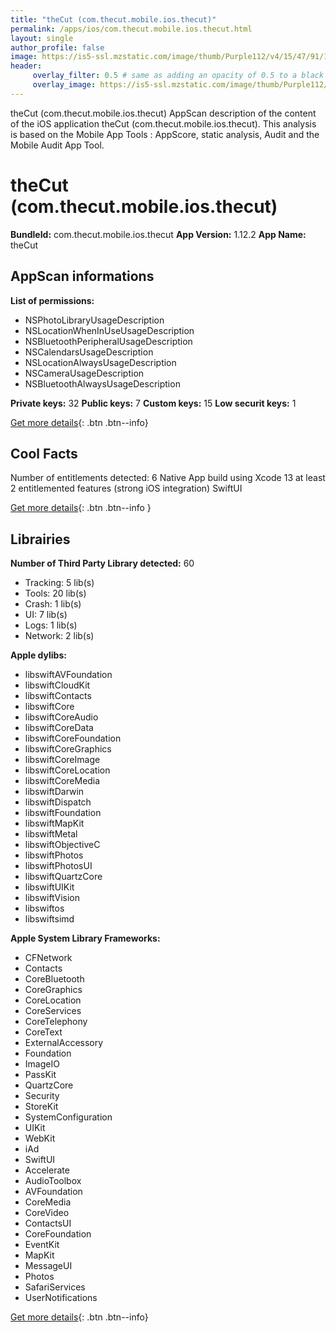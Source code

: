 ```yaml
---
title: "theCut (com.thecut.mobile.ios.thecut)"
permalink: /apps/ios/com.thecut.mobile.ios.thecut.html
layout: single
author_profile: false
image: https://is5-ssl.mzstatic.com/image/thumb/Purple112/v4/15/47/91/15479122-e3a1-6cde-ebfc-3fad9ddf91f6/app-icon-0-0-1x_U007emarketing-0-0-0-10-0-0-sRGB-0-0-0-GLES2_U002c0-512MB-85-220-0-0.jpeg/512x512bb.jpg
header: 
     overlay_filter: 0.5 # same as adding an opacity of 0.5 to a black background
     overlay_image: https://is5-ssl.mzstatic.com/image/thumb/Purple112/v4/15/47/91/15479122-e3a1-6cde-ebfc-3fad9ddf91f6/app-icon-0-0-1x_U007emarketing-0-0-0-10-0-0-sRGB-0-0-0-GLES2_U002c0-512MB-85-220-0-0.jpeg/512x512bb.jpg
---
```

theCut (com.thecut.mobile.ios.thecut) AppScan description of the content of the iOS application theCut (com.thecut.mobile.ios.thecut). This analysis is based on the Mobile App Tools : AppScore, static analysis, Audit and the Mobile Audit App Tool.

# theCut (com.thecut.mobile.ios.thecut)

**BundleId:** com.thecut.mobile.ios.thecut
**App Version:** 1.12.2
**App Name:** theCut


## AppScan informations 

**List of permissions:** 
- NSPhotoLibraryUsageDescription
- NSLocationWhenInUseUsageDescription
- NSBluetoothPeripheralUsageDescription
- NSCalendarsUsageDescription
- NSLocationAlwaysUsageDescription
- NSCameraUsageDescription
- NSBluetoothAlwaysUsageDescription
  
  
**Private keys:** 32
**Public keys:** 7
**Custom keys:** 15
**Low securit keys:** 1
  
[Get more details](/pricing.html){: .btn .btn--info}

## Cool Facts

Number of entitlements detected: 6
Native App
build using Xcode 13
at least 2 entitlemented features (strong iOS integration)
SwiftUI
  
[Get more details](/pricing.html){: .btn .btn--info }

## Librairies 
**Number of Third Party Library detected:** 60
- Tracking: 5 lib(s)
- Tools: 20 lib(s)
- Crash: 1 lib(s)
- UI: 7 lib(s)
- Logs: 1 lib(s)
- Network: 2 lib(s)


**Apple dylibs:**
- libswiftAVFoundation
- libswiftCloudKit
- libswiftContacts
- libswiftCore
- libswiftCoreAudio
- libswiftCoreData
- libswiftCoreFoundation
- libswiftCoreGraphics
- libswiftCoreImage
- libswiftCoreLocation
- libswiftCoreMedia
- libswiftDarwin
- libswiftDispatch
- libswiftFoundation
- libswiftMapKit
- libswiftMetal
- libswiftObjectiveC
- libswiftPhotos
- libswiftPhotosUI
- libswiftQuartzCore
- libswiftUIKit
- libswiftVision
- libswiftos
- libswiftsimd


**Apple System Library Frameworks:**
- CFNetwork
- Contacts
- CoreBluetooth
- CoreGraphics
- CoreLocation
- CoreServices
- CoreTelephony
- CoreText
- ExternalAccessory
- Foundation
- ImageIO
- PassKit
- QuartzCore
- Security
- StoreKit
- SystemConfiguration
- UIKit
- WebKit
- iAd
- SwiftUI
- Accelerate
- AudioToolbox
- AVFoundation
- CoreMedia
- CoreVideo
- ContactsUI
- CoreFoundation
- EventKit
- MapKit
- MessageUI
- Photos
- SafariServices
- UserNotifications


  
[Get more details](/pricing.html){: .btn .btn--info}

